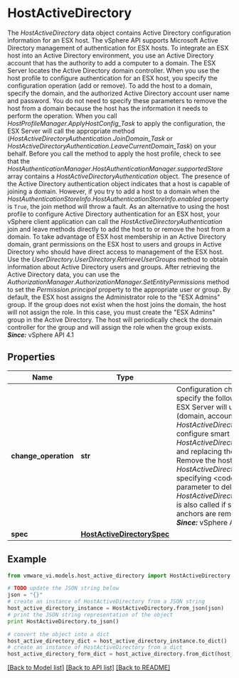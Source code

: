 # HostActiveDirectory

The *HostActiveDirectory* data object contains Active Directory configuration information for an ESX host.  The vSphere API supports Microsoft Active Directory management of authentication for ESX hosts. To integrate an ESX host into an Active Directory environment, you use an Active Directory account that has the authority to add a computer to a domain. The ESX Server locates the Active Directory domain controller. When you use the host profile to configure authentication for an ESX host, you specify the configuration operation (add or remove). To add the host to a domain, specify the domain, and the authorized Active Directory account user name and password. You do not need to specify these parameters to remove the host from a domain because the host has the information it needs to perform the operation. When you call *HostProfileManager.ApplyHostConfig_Task* to apply the configuration, the ESX Server will call the appropriate method (*HostActiveDirectoryAuthentication.JoinDomain_Task* or *HostActiveDirectoryAuthentication.LeaveCurrentDomain_Task*) on your behalf.  Before you call the method to apply the host profile, check to see that the *HostAuthenticationManager*.*HostAuthenticationManager.supportedStore* array contains a *HostActiveDirectoryAuthentication* object. The presence of the Active Directory authentication object indicates that a host is capable of joining a domain. However, if you try to add a host to a domain when the *HostAuthenticationStoreInfo*.*HostAuthenticationStoreInfo.enabled* property is <code>True</code>, the join method will throw a fault.  As an alternative to using the host profile to configure Active Directory authentication for an ESX host, your vSphere client application can call the *HostActiveDirectoryAuthentication* join and leave methods directly to add the host to or remove the host from a domain.  To take advantage of ESX host membership in an Active Directory domain, grant permissions on the ESX host to users and groups in Active Directory who should have direct access to management of the ESX host. Use the *UserDirectory*.*UserDirectory.RetrieveUserGroups* method to obtain information about Active Directory users and groups. After retrieving the Active Directory data, you can use the *AuthorizationManager*.*AuthorizationManager.SetEntityPermissions* method to set the *Permission.principal* property to the appropriate user or group.  By default, the ESX host assigns the Administrator role to the \"ESX Admins\" group. If the group does not exist when the host joins the domain, the host will not assign the role. In this case, you must create the \"ESX Admins\" group in the Active Directory. The host will periodically check the domain controller for the group and will assign the role when the group exists.  ***Since:*** vSphere API 4.1 

## Properties
Name | Type | Description | Notes
------------ | ------------- | ------------- | -------------
**change_operation** | **str** | Configuration change operation to apply to the host.  You can specify the following values: - *add*:   Add the host to the domain. The ESX Server will use the   *HostActiveDirectorySpec* information   (domain, account user name and password) to call   *HostActiveDirectoryAuthentication.JoinDomain_Task* and optionally   configure smart card authentication by calling   *HostActiveDirectoryAuthentication.DisableSmartCardAuthentication*   and replacing the trust anchors with those provided. - *remove*:   Remove the host from its current domain.   The ESX Server will call   *HostActiveDirectoryAuthentication.LeaveCurrentDomain_Task*, specifying   &lt;code&gt;True&lt;/code&gt; for the &lt;code&gt;force&lt;/code&gt; parameter to delete   existing permissions.   *HostActiveDirectoryAuthentication.DisableSmartCardAuthentication*   is also called if smart card authentication is enabled and trust   anchors are removed.    See also *HostConfigChangeOperation_enum*.  ***Since:*** vSphere API 4.1  | 
**spec** | [**HostActiveDirectorySpec**](HostActiveDirectorySpec.md) |  | [optional] 

## Example

```python
from vmware_vi.models.host_active_directory import HostActiveDirectory

# TODO update the JSON string below
json = "{}"
# create an instance of HostActiveDirectory from a JSON string
host_active_directory_instance = HostActiveDirectory.from_json(json)
# print the JSON string representation of the object
print HostActiveDirectory.to_json()

# convert the object into a dict
host_active_directory_dict = host_active_directory_instance.to_dict()
# create an instance of HostActiveDirectory from a dict
host_active_directory_form_dict = host_active_directory.from_dict(host_active_directory_dict)
```
[[Back to Model list]](../README.md#documentation-for-models) [[Back to API list]](../README.md#documentation-for-api-endpoints) [[Back to README]](../README.md)


